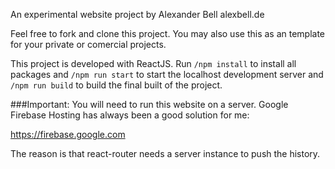 An experimental website project by Alexander Bell
alexbell.de

Feel free to fork and clone this project. You may also use this as an template for your private or comercial projects.

This project is developed with ReactJS. Run `/npm install` to install all packages and `/npm run start` to start the localhost development server and `/npm run build` to build the final built of the project.

###Important:
You will need to run this website on a server. Google Firebase Hosting has always been a good solution for me:

https://firebase.google.com

The reason is that react-router needs a server instance to push the history.